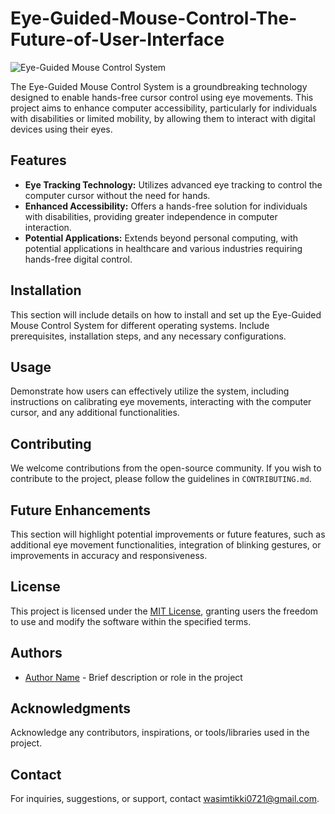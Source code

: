 # Eye-Guided-Mouse-Control-The-Future-of-User-Interface

![Eye-Guided Mouse Control System](link-to-your-image)

The Eye-Guided Mouse Control System is a groundbreaking technology designed to enable hands-free cursor control using eye movements. This project aims to enhance computer accessibility, particularly for individuals with disabilities or limited mobility, by allowing them to interact with digital devices using their eyes.

## Features

- **Eye Tracking Technology:** Utilizes advanced eye tracking to control the computer cursor without the need for hands.
- **Enhanced Accessibility:** Offers a hands-free solution for individuals with disabilities, providing greater independence in computer interaction.
- **Potential Applications:** Extends beyond personal computing, with potential applications in healthcare and various industries requiring hands-free digital control.

## Installation

This section will include details on how to install and set up the Eye-Guided Mouse Control System for different operating systems. Include prerequisites, installation steps, and any necessary configurations.

## Usage

Demonstrate how users can effectively utilize the system, including instructions on calibrating eye movements, interacting with the computer cursor, and any additional functionalities.

## Contributing

We welcome contributions from the open-source community. If you wish to contribute to the project, please follow the guidelines in `CONTRIBUTING.md`.

## Future Enhancements

This section will highlight potential improvements or future features, such as additional eye movement functionalities, integration of blinking gestures, or improvements in accuracy and responsiveness.

## License

This project is licensed under the [MIT License](LICENSE), granting users the freedom to use and modify the software within the specified terms.

## Authors

- [Author Name](link-to-author-profile) - Brief description or role in the project

## Acknowledgments

Acknowledge any contributors, inspirations, or tools/libraries used in the project.

## Contact

For inquiries, suggestions, or support, contact [wasimtikki0721@gmail.com](mailto:wasimtikki0721@gmail.com).


